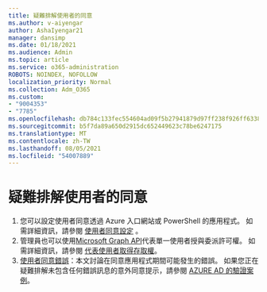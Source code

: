 ```yaml
---
title: 疑難排解使用者的同意
ms.author: v-aiyengar
author: AshaIyengar21
manager: dansimp
ms.date: 01/18/2021
ms.audience: Admin
ms.topic: article
ms.service: o365-administration
ROBOTS: NOINDEX, NOFOLLOW
localization_priority: Normal
ms.collection: Adm_O365
ms.custom:
- "9004353"
- "7785"
ms.openlocfilehash: db784c133fec554604ad09f5b27941879d97ff238f926ff6338d0f3b7c3c4105
ms.sourcegitcommit: b5f7da89a650d2915dc652449623c78be6247175
ms.translationtype: MT
ms.contentlocale: zh-TW
ms.lasthandoff: 08/05/2021
ms.locfileid: "54007889"
---
```

# <a name="troubleshoot-user-consent"></a>疑難排解使用者的同意

1. 您可以設定使用者同意透過 Azure 入口網站或 PowerShell 的應用程式。 如需詳細資訊，請參閱 [使用者同意設定](https://docs.microsoft.com/azure/active-directory/manage-apps/configure-user-consent?tabs=azure-portal#user-consent-settings) 。
1. 管理員也可以使用[Microsoft Graph API](https://docs.microsoft.com/azure/active-directory/manage-apps/configure-user-consent?tabs=azure-portal#user-consent-settings)代表單一使用者授與委派許可權。 如需詳細資訊，請參閱 [代表使用者取得存取權](https://docs.microsoft.com/graph/auth-v2-user)。
1. [使用者同意錯誤](https://docs.microsoft.com/azure/active-directory/manage-apps/application-sign-in-unexpected-user-consent-error)：本文討論在同意應用程式期間可能發生的錯誤。 如果您正在疑難排解未包含任何錯誤訊息的意外同意提示，請參閱 [AZURE AD 的驗證案例](https://docs.microsoft.com/azure/active-directory/manage-apps/application-sign-in-unexpected-user-consent-error)。